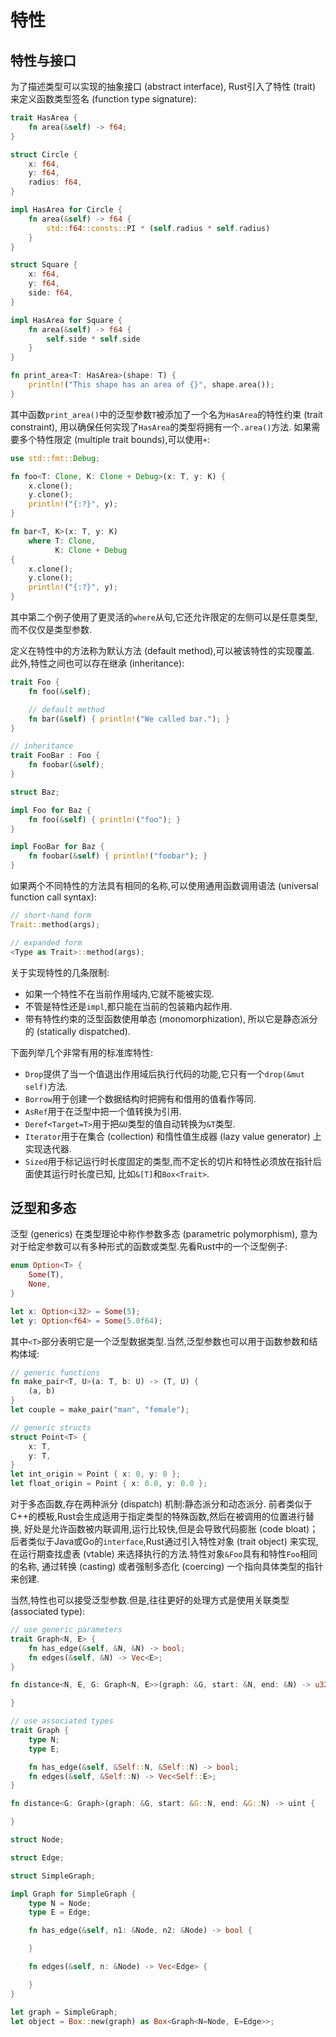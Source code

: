 # 特性

## 特性与接口
为了描述类型可以实现的抽象接口 (abstract interface),
Rust引入了特性 (trait) 来定义函数类型签名 (function type signature):

```rust
trait HasArea {
    fn area(&self) -> f64;
}

struct Circle {
    x: f64,
    y: f64,
    radius: f64,
}

impl HasArea for Circle {
    fn area(&self) -> f64 {
        std::f64::consts::PI * (self.radius * self.radius)
    }
}

struct Square {
    x: f64,
    y: f64,
    side: f64,
}

impl HasArea for Square {
    fn area(&self) -> f64 {
        self.side * self.side
    }
}

fn print_area<T: HasArea>(shape: T) {
    println!("This shape has an area of {}", shape.area());
}
```
其中函数`print_area()`中的泛型参数`T`被添加了一个名为`HasArea`的特性约束 (trait constraint),
用以确保任何实现了`HasArea`的类型将拥有一个`.area()`方法.
如果需要多个特性限定 (multiple trait bounds),可以使用`+`:

```rust
use std::fmt::Debug;

fn foo<T: Clone, K: Clone + Debug>(x: T, y: K) {
    x.clone();
    y.clone();
    println!("{:?}", y);
}

fn bar<T, K>(x: T, y: K)
    where T: Clone,
          K: Clone + Debug
{
    x.clone();
    y.clone();
    println!("{:?}", y);
}
```
其中第二个例子使用了更灵活的`where`从句,它还允许限定的左侧可以是任意类型,
而不仅仅是类型参数.

定义在特性中的方法称为默认方法 (default method),可以被该特性的实现覆盖.
此外,特性之间也可以存在继承 (inheritance):

```rust
trait Foo {
    fn foo(&self);

    // default method
    fn bar(&self) { println!("We called bar."); }
}

// inheritance
trait FooBar : Foo {
    fn foobar(&self);
}

struct Baz;

impl Foo for Baz {
    fn foo(&self) { println!("foo"); }
}

impl FooBar for Baz {
    fn foobar(&self) { println!("foobar"); }
}
```

如果两个不同特性的方法具有相同的名称,可以使用通用函数调用语法 (universal function call syntax):

```rust
// short-hand form
Trait::method(args);

// expanded form
<Type as Trait>::method(args);
```

关于实现特性的几条限制:

* 如果一个特性不在当前作用域内,它就不能被实现.
* 不管是特性还是`impl`,都只能在当前的包装箱内起作用.
* 带有特性约束的泛型函数使用单态 (monomorphization),
所以它是静态派分的 (statically dispatched).

下面列举几个非常有用的标准库特性:

* `Drop`提供了当一个值退出作用域后执行代码的功能,它只有一个`drop(&mut self)`方法.
* `Borrow`用于创建一个数据结构时把拥有和借用的值看作等同.
* `AsRef`用于在泛型中把一个值转换为引用.
* `Deref<Target=T>`用于把`&U`类型的值自动转换为`&T`类型.
* `Iterator`用于在集合 (collection) 和惰性值生成器 (lazy value generator) 上实现迭代器.
* `Sized`用于标记运行时长度固定的类型,而不定长的切片和特性必须放在指针后面使其运行时长度已知,
比如`&[T]`和`Box<Trait>`.

## 泛型和多态

泛型 (generics) 在类型理论中称作参数多态 (parametric polymorphism),
意为对于给定参数可以有多种形式的函数或类型.先看Rust中的一个泛型例子:

```rust
enum Option<T> {
    Some(T),
    None,
}

let x: Option<i32> = Some(5);
let y: Option<f64> = Some(5.0f64);
```
其中`<T>`部分表明它是一个泛型数据类型.当然,泛型参数也可以用于函数参数和结构体域:

```rust
// generic functions
fn make_pair<T, U>(a: T, b: U) -> (T, U) {
    (a, b)
}
let couple = make_pair("man", "female");

// generic structs
struct Point<T> {
    x: T,
    y: T,
}
let int_origin = Point { x: 0, y: 0 };
let float_origin = Point { x: 0.0, y: 0.0 };
```

对于多态函数,存在两种派分 (dispatch) 机制:静态派分和动态派分.
前者类似于C++的模板,Rust会生成适用于指定类型的特殊函数,然后在被调用的位置进行替换,
好处是允许函数被内联调用,运行比较快,但是会导致代码膨胀 (code bloat)；
后者类似于Java或Go的`interface`,Rust通过引入特性对象 (trait object) 来实现,
在运行期查找虚表 (vtable) 来选择执行的方法.特性对象`&Foo`具有和特性`Foo`相同的名称,
通过转换 (casting) 或者强制多态化 (coercing) 一个指向具体类型的指针来创建.

当然,特性也可以接受泛型参数.但是,往往更好的处理方式是使用关联类型 (associated type):

```rust
// use generic parameters
trait Graph<N, E> {
    fn has_edge(&self, &N, &N) -> bool;
    fn edges(&self, &N) -> Vec<E>;
}

fn distance<N, E, G: Graph<N, E>>(graph: &G, start: &N, end: &N) -> u32 {

}

// use associated types
trait Graph {
    type N;
    type E;

    fn has_edge(&self, &Self::N, &Self::N) -> bool;
    fn edges(&self, &Self::N) -> Vec<Self::E>;
}

fn distance<G: Graph>(graph: &G, start: &G::N, end: &G::N) -> uint {

}

struct Node;

struct Edge;

struct SimpleGraph;

impl Graph for SimpleGraph {
    type N = Node;
    type E = Edge;

    fn has_edge(&self, n1: &Node, n2: &Node) -> bool {

    }

    fn edges(&self, n: &Node) -> Vec<Edge> {

    }
}

let graph = SimpleGraph;
let object = Box::new(graph) as Box<Graph<N=Node, E=Edge>>;

```

